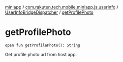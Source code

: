 [miniapp](../../index.md) / [com.rakuten.tech.mobile.miniapp.js.userinfo](../index.md) / [UserInfoBridgeDispatcher](index.md) / [getProfilePhoto](./get-profile-photo.md)

# getProfilePhoto

`open fun getProfilePhoto(): `[`String`](https://kotlinlang.org/api/latest/jvm/stdlib/kotlin/-string/index.html)

Get profile photo url from host app.

